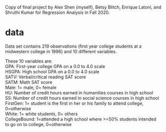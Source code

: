 Copy of final project by Alex Shen (myself), Betsy Blitch, Enrique Latoni, and Shruthi Kumar for Regression Analysis in Fall 2020.

# data

Data set contains 219 observations (first year college students at a midwestern college in 1996) and 10 different variables.

These 10 variables are:  
GPA:	First-year college GPA on a 0.0 to 4.0 scale  
HSGPA:	High school GPA on a 0.0 to 4.0 scale  
SATV:	Verbal/critical reading SAT score  
SATM:	Math SAT score  
Male:	1= male, 0= female  
HU:	Number of credit hours earned in humanities courses in high school  
SS:	Number of credit hours earned in social science courses in high school  
FirstGen:	1= student is the first in her or his family to attend college, 0=otherwise  
White:	1= white students, 0= others  
CollegeBound:	1=attended a high school where >=50% students intended to go on to college, 0=otherwise  